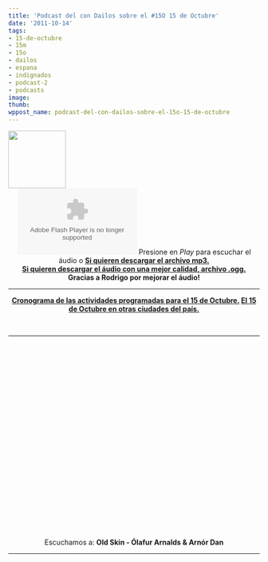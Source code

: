 ```yaml
---
title: 'Podcast del con Dailos sobre el #15O 15 de Octubre'
date: '2011-10-14'
tags:
- 15-de-octubre
- 15m
- 15o
- dailos
- espana
- indignados
- podcast-2
- podcasts
image: 
thumb: 
wppost_name: podcast-del-con-dailos-sobre-el-15o-15-de-octubre
---
```


<img class="aligncenter" title="Podcast del Partido Pirata" src="https://partidopirata.com.ar/wp-content/uploads/2011/04/Ung-Pirat-gubben2-115x115.png" alt="" width="115" height="115" />

<center><object id="player842956" width="240" height="133" classid="clsid:d27cdb6e-ae6d-11cf-96b8-444553540000" codebase="http://download.macromedia.com/pub/shockwave/cabs/flash/swflash.cab#version=6,0,40,0"><param name="AllowScriptAccess" value="always" /><param name="allowFullScreen" value="true" /><param name="wmode" value="transparent" /><param name="src" value="http://www.ivoox.com/playerivoox_ee_842956_1.html" /><param name="allowfullscreen" value="true" /><param name="allowscriptaccess" value="always" /><embed id="player842956" width="240" height="133" type="application/x-shockwave-flash" src="http://www.ivoox.com/playerivoox_ee_842956_1.html" AllowScriptAccess="always" allowFullScreen="true" wmode="transparent" allowfullscreen="true" allowscriptaccess="always" /></object>
Presione en <em>Play</em> para escuchar el áudio o
<strong><a href="http://www.ivoox.com/charlando-dailo-acampada-buenos-aires_md_842956_1.mp3" target="_blank">Si quieren descargar el archivo mp3.</a></strong></center><center><strong><a href="https://partidopirata.com.ar/15o-acampadabaires.ppar.ogg" target="_blank">Si quieren descargar el áudio con una mejor calidad, archivo .ogg.</a></strong></center><center><strong>Gracias a Rodrigo por mejorar el áudio!</strong></center>

<hr />
<p style="text-align: center;"><strong><a href="https://partidopirata.com.ar/2016/cronograma-de-actividades-para-el-15-de-octubre-15o">Cronograma de las actividades programadas para el 15 de Octubre.</a>
<a href="https://partidopirata.com.ar/2032/en-otros-lugares-del-pais-el-15o-15-de-octubre">El 15 de Octubre en otras ciudades del país.</a></strong></p>
&nbsp;

<hr />

<center>
<object style="height: 390px; width: 640px;" width="640" height="360" classid="clsid:d27cdb6e-ae6d-11cf-96b8-444553540000" codebase="http://download.macromedia.com/pub/shockwave/cabs/flash/swflash.cab#version=6,0,40,0"><param name="allowFullScreen" value="true" /><param name="allowScriptAccess" value="always" /><param name="src" value="http://www.youtube.com/v/zgyJCYNzbZk?version=3" /><param name="allowfullscreen" value="true" /><param name="allowscriptaccess" value="always" /><embed style="height: 390px; width: 640px;" width="640" height="360" type="application/x-shockwave-flash" src="http://www.youtube.com/v/zgyJCYNzbZk?version=3" allowFullScreen="true" allowScriptAccess="always" allowfullscreen="true" allowscriptaccess="always" /></object>
Escuchamos a:
<strong>Old Skin - Ólafur Arnalds &amp; Arnór Dan</strong></center>

<hr />

&nbsp;
